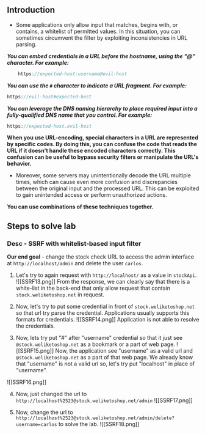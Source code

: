 ## Introduction
- Some applications only allow input that matches, begins with, or contains, a whitelist of permitted values. In this situation, you can sometimes circumvent the filter by exploiting inconsistencies in URL parsing.
	
***You can embed credentials in a URL before the hostname, using the "@" character. For example:***
```js
	https://expected-host:username@evil-host
```

***You can use the `#` character to indicate a URL fragment. For example:***
```js
https://evil-host#expected-host
```

***You can leverage the DNS naming hierarchy to place required input into a fully-qualified DNS name that you control. For example:***
```js
https://expected-host.evil-host
```

**When you use URL-encoding, special characters in a URL are represented by specific codes. By doing this, you can confuse the code that reads the URL if it doesn't handle these encoded characters correctly. This confusion can be useful to bypass security filters or manipulate the URL's behavior.**
- Moreover, some servers may unintentionally decode the URL multiple times, which can cause even more confusion and discrepancies between the original input and the processed URL. This can be exploited to gain unintended access or perform unauthorized actions.

**You can use combinations of these techniques together.**

## Steps to solve lab
### Desc - SSRF with whitelist-based input filter
**Our end goal** - change the stock check URL to access the admin interface at `http://localhost/admin` and delete the user `carlos`.

1. Let's try to again request with `http://localhost/` as a value in `stockApi`.
![[SSRF13.png]]
From the response, we can clearly say that there is a white-list in the back-end that only allow request that contain `stock.weliketoshop.net` in request.

2. Now, let's try to put some credential in front of `stock.weliketoshop.net` so that url try parse the credential. Applications usually supports this formats for credentials.
![[SSRF14.png]]
Application is not able to resolve the credentials.

3. Now, lets try put "#" after "username" credential so that it just see  `@stock.weliketoshop.net` as a bookmark or a part of web page.
![[SSRF15.png]]
Now, the application see "username" as a valid url and `@stock.weliketoshop.net` as a part of that web page. We already know that "username" is not a valid url so, let's try put "localhost" in place of "username".

![[SSRF16.png]]

4. Now, just changed the url to `http://localhost%2523@stock.weliketoshop.net/admin`
![[SSRF17.png]]

5. Now, change the url to `http://localhost%2523@stock.weliketoshop.net/admin/delete?username=carlos` to solve the lab.
![[SSRF18.png]]
